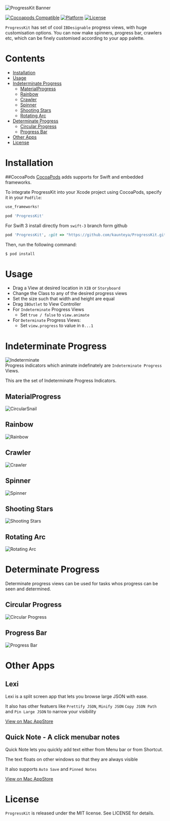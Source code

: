 
![ProgressKit Banner](/Images/banner.gif)

[![Cocoapods Compatible](https://img.shields.io/cocoapods/v/ProgressKit.svg)](https://img.shields.io/cocoapods/v/ProgressKit.svg)
[![Platform](https://img.shields.io/cocoapods/p/ProgressKit.svg?style=flat)](http://cocoadocs.org/docsets/ProgressKit)
[![License](https://img.shields.io/cocoapods/l/ProgressKit.svg?style=flat)](http://cocoadocs.org/docsets/ProgressKit)



`ProgressKit` has set of cool `IBDesignable` progress views, with huge customisation options. 
You can now make spinners, progress bar, crawlers etc, which can be finely customised according to your app palette.

# Contents
- [Installation](#installation)
- [Usage](#usage)
- [Indeterminate Progress](#indeterminate-progress)
  - [MaterialProgress](#MaterialProgress)
  - [Rainbow](#rainbow)
  - [Crawler](#crawler)
  - [Spinner](#spinner)
  - [Shooting Stars](#shooting-stars)
  - [Rotating Arc](#rotating-arc)
- [Determinate Progress](#determinate-progress)
  - [Circular Progress](#circular-progress)
  - [Progress Bar](#progress-bar)
- [Other Apps](#other-apps)
- [License](#license)

# Installation
##CocoaPods
[CocoaPods](http://cocoapods.org) adds supports for Swift and embedded frameworks.

To integrate ProgressKit into your Xcode project using CocoaPods, specify it in your `Podfile`:

```ruby
use_frameworks!

pod 'ProgressKit'
```
For Swift 3 install directly from `swift-3` branch form github

```ruby
pod 'ProgressKit', :git => "https://github.com/kaunteya/ProgressKit.git", :branch => 'swift-3'
```

Then, run the following command:

```bash
$ pod install
```
  
# Usage
- Drag  a View at desired location in `XIB` or `Storyboard`
- Change the Class to any of the desired progress views
- Set the size such that width and height are equal
- Drag `IBOutlet` to View Controller
- For `Indeterminate` Progress Views
  - Set `true / false` to `view.animate`
- For `Determinate` Progress Views:
  - Set `view.progress` to value in `0...1`
  

# Indeterminate Progress

![Indeterminate](/Images/indeterminate.gif)  
Progress indicators which animate indefinately are `Indeterminate Progress` Views.

This are the set of Indeterminate Progress Indicators.

## MaterialProgress
![CircularSnail](/Images/CircularSnail.gif)

## Rainbow
![Rainbow](/Images/Rainbow.gif)
## Crawler
![Crawler](/Images/Crawler.gif)

## Spinner
![Spinner](/Images/Spinner.gif)

## Shooting Stars
![Shooting Stars](/Images/ShootingStars.gif)

## Rotating Arc
![Rotating Arc](/Images/RotatingArc.gif)

# Determinate Progress
Determinate progress views can be used for tasks whos progress can be seen and determined.

## Circular Progress
![Circular Progress](/Images/CircularProgress.png)

## Progress Bar
![Progress Bar](/Images/ProgressBar.png)

# Other Apps

## Lexi
Lexi is a split screen app that lets you browse large JSON with ease.

It also has other featuers like `Prettify JSON`, `Minify JSON` `Copy JSON Path` and `Pin Large JSON` to narrow your visibility

[View on Mac AppStore](https://itunes.apple.com/us/app/linex-for-xcode/id1290932760?ls=1&mt=12) 

## Quick Note - A click menubar notes
Quick Note lets you quickly add text either from Menu bar or from Shortcut.

The text floats on other windows so that they are always visible

It also supports `Auto Save` and `Pinned Notes`

[View on Mac AppStore](https://apps.apple.com/in/app/quicknote-one-click-notes/id1472935217?mt=12) 



# License
`ProgressKit` is released under the MIT license. See LICENSE for details.

